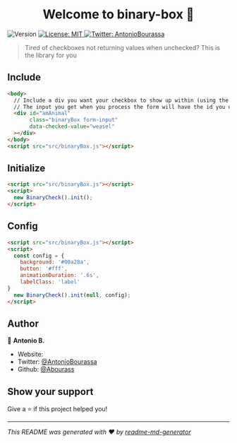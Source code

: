 <h1 align="center">Welcome to binary-box 👋</h1>
<p>
  <img alt="Version" src="https://img.shields.io/badge/version-1.0.0-blue.svg?cacheSeconds=2592000" />
  <a href="#" target="_blank">
    <img alt="License: MIT" src="https://img.shields.io/badge/License-MIT-yellow.svg" />
  </a>
  <a href="https://twitter.com/AntonioBourassa" target="_blank">
    <img alt="Twitter: AntonioBourassa" src="https://img.shields.io/twitter/follow/AntonioBourassa.svg?style=social" />
  </a>
</p>

> Tired of checkboxes not returning values when unchecked? This is the library for you

## Include

```html
<body>
  // Include a div you want your checkbox to show up within (using the class .binaryBox)
  // The input you get when you process the form will have the id you used on this div
  <div id="amAnimal"
       class="binaryBox form-input"
       data-checked-value="weasel"
  ></div>
</body>
<script src="src/binaryBox.js"></script>
```

## Initialize

```html
<script src="src/binaryBox.js"></script>
<script>
  new BinaryCheck().init();
</script>
```

## Config

```html
<script src="src/binaryBox.js"></script>
<script>
  const config = {
    background: '#00a28a',
    button: '#fff',
    animationDuration: '.6s',
    labelClass: 'label'
}
  new BinaryCheck().init(null, config);
</script>
```

## Author

👤 **Antonio B.**

* Website:  
* Twitter: [@AntonioBourassa](https://twitter.com/AntonioBourassa)
* Github: [@Abourass](https://github.com/Abourass)

## Show your support

Give a ⭐️ if this project helped you!

***
_This README was generated with ❤️ by [readme-md-generator](https://github.com/kefranabg/readme-md-generator)_
